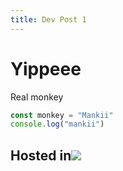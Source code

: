 ```yaml
---
title: Dev Post 1
---
```


# Yippeee

Real monkey

```javascript
const monkey = "Mankii"
console.log("mankii")
```

## Hosted in![](/vercel.svg)
